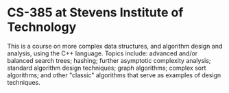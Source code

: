 # CS-385 at Stevens Institute of Technology

This is a course on more complex data structures, and algorithm design and analysis, using the C++ language. Topics include: advanced and/or balanced search trees; hashing; further asymptotic complexity analysis; standard algorithm design techniques; graph algorithms; complex sort algorithms; and other "classic" algorithms that serve as examples of design techniques.
